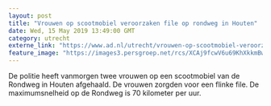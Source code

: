 ```yaml
---
layout: post
title: "Vrouwen op scootmobiel veroorzaken file op rondweg in Houten"
date: Wed, 15 May 2019 13:49:00 GMT
category: utrecht
externe_link: "https://www.ad.nl/utrecht/vrouwen-op-scootmobiel-veroorzaken-file-op-rondweg-in-houten~a43b401a/"
feature_image: "https://images3.persgroep.net/rcs/XCAj9fcwV6u69KhXkkmBwFcca2I/diocontent/148437718/_fitwidth/400/?appId=21791a8992982cd8da851550a453bd7f&quality=0.7"
---
```


De politie heeft vanmorgen twee vrouwen op een scootmobiel van de Rondweg in Houten afgehaald. De vrouwen zorgden voor een flinke file. De maximumsnelheid op de Rondweg is 70 kilometer per uur.

